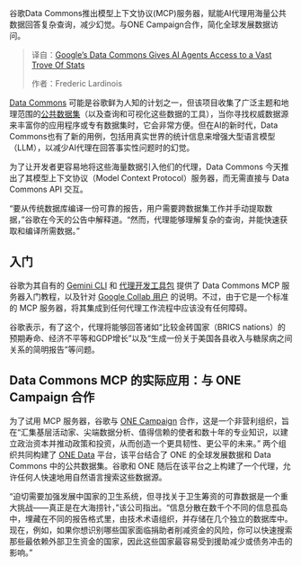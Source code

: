 
<!--
title: 谷歌Data Commons：AI智能体的数据宝库
cover: https://cdn.thenewstack.io/media/2025/09/8a4e910d-kai-wenzel-06mhffyv6yy-unsplash-scaled.jpg
summary: 谷歌Data Commons推出模型上下文协议(MCP)服务器，赋能AI代理用海量公共数据回答复杂查询，减少幻觉。与ONE Campaign合作，简化全球发展数据访问。
-->

谷歌Data Commons推出模型上下文协议(MCP)服务器，赋能AI代理用海量公共数据回答复杂查询，减少幻觉。与ONE Campaign合作，简化全球发展数据访问。

> 译自：[Google’s Data Commons Gives AI Agents Access to a Vast Trove Of Stats](https://thenewstack.io/googles-data-commons-gives-ai-agents-access-to-a-vast-trove-of-stats/)
> 
> 作者：Frederic Lardinois

[Data Commons](https://datacommons.org/) 可能是谷歌鲜为人知的计划之一，但该项目收集了广泛主题和地理范围的[公共数据集](https://datacommons.org/data/agriculture)（以及查询和可视化这些数据的工具），当你寻找权威数据源来丰富你的应用程序或专有数据集时，它会非常方便。但在AI的新时代，Data Commons也有了新的用例，包括用真实世界的统计信息来增强大型语言模型（LLM），以减少AI代理在回答事实性问题时的幻觉。

为了让开发者更容易地将这些海量数据引入他们的代理，Data Commons 今天推出了其模型上下文协议（Model Context Protocol）服务器，而无需直接与 Data Commons API 交互。

“要从传统数据库编译一份可靠的报告，用户需要跨数据集工作并手动提取数据，”谷歌在今天的公告中解释道。“然而，代理能够理解复杂的查询，并能快速获取和编译所需数据。”

## 入门

谷歌为其自有的 [Gemini CLI](https://github.com/datacommonsorg/agent-toolkit/blob/main/docs/quickstart.md) 和 [代理开发工具包](https://github.com/datacommonsorg/agent-toolkit) 提供了 Data Commons MCP 服务器入门教程，以及针对 [Google Collab 用户](https://colab.research.google.com/github/datacommonsorg/agent-toolkit/blob/main/notebooks/datacommons_mcp_tools_with_custom_agent.ipynb) 的说明。不过，由于它是一个标准的 MCP 服务器，将其集成到任何代理工作流程中应该没有任何障碍。

谷歌表示，有了这个，代理将能够回答诸如“比较金砖国家（BRICS nations）的预期寿命、经济不平等和GDP增长”以及“生成一份关于美国各县收入与糖尿病之间关系的简明报告”等问题。

## Data Commons MCP 的实际应用：与 ONE Campaign 合作

为了试用 MCP 服务器，谷歌与 [ONE Campaign](https://www.one.org/us/) 合作，这是一个非营利组织，旨在“汇集基层活动家、尖端数据分析、值得信赖的使者和数十年的专业知识，以建立政治资本并推动政策和投资，从而创造一个更具韧性、更公平的未来。” 两个组织共同构建了 [ONE Data](https://data.one.org/) 平台，该平台结合了 ONE 的全球发展数据和 Data Commons 中的公共数据集。谷歌和 ONE 随后在该平台之上构建了一个代理，允许任何人快速地用自然语言搜索这些数据源。

“迫切需要加强发展中国家的卫生系统，但寻找关于卫生筹资的可靠数据是一个重大挑战——真正是在大海捞针，”该公司指出。“信息分散在数千个不同的信息孤岛中，埋藏在不同的报告格式里，由技术术语组织，并存储在几个独立的数据库中。现在，例如，如果你想识别哪些国家面临捐助者削减资金的风险，你可以快速搜索那些最依赖外部卫生资金的国家，因此这些国家最容易受到援助减少或债务冲击的影响。”